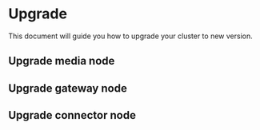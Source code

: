 # Upgrade

This document will guide you how to upgrade your cluster to new version.

## Upgrade media node

## Upgrade gateway node

## Upgrade connector node